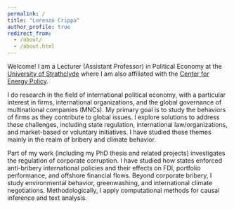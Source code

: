 ```yaml
---
permalink: /
title: "Lorenzo Crippa"
author_profile: true
redirect_from: 
  - /about/
  - /about.html
---
```


Welcome! I am a Lecturer (Assistant Professor) in Political Economy at the [University of Strathclyde](https://www.strath.ac.uk/staff/crippalorenzomr/) where I am also affiliated with the [Center for Energy Policy](https://www.strath.ac.uk/humanities/centreforenergypolicy/).

I do research in the field of international political economy, with a particular interest in firms, international organizations, and the global governance of multinational companies (MNCs). My primary goal is to study the behaviors of firms as they contribute to global issues. I explore solutions to address these challenges, including state regulation, international law/organizations, and market-based or voluntary initiatives. I have studied these themes mainly in the realm of bribery and climate behavior.

Part of my work (including my PhD thesis and related projects) investigates the regulation of corporate corruption. I have studied how states enforced anti-bribery international policies and their effects on FDI, portfolio performance, and offshore financial flows. Beyond corporate bribery, I study environmental behavior, greenwashing, and international climate negotiations. Methodologically, I apply computational methods for causal inference and text analysis.